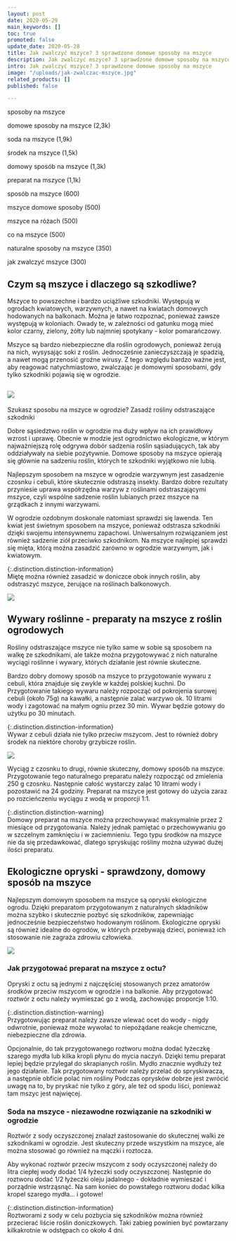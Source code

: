 ```yaml
---
layout: post
date: 2020-05-29
main_keywords: []
toc: true
promoted: false
update_date: 2020-05-28
title: Jak zwalczyć mszyce? 3 sprawdzone domowe sposoby na mszyce
description: Jak zwalczyć mszyce? 3 sprawdzone domowe sposoby na mszyce
intro: Jak zwalczyć mszyce? 3 sprawdzone domowe sposoby na mszyce
image: "/uploads/jak-zwalczac-mszyce.jpg"
related_products: []
published: false

---
```

sposoby na mszyce

domowe sposoby na mszyce (2,3k)

soda na mszyce (1,9k)

środek na mszyce (1,5k)

domowy sposób na mszyce (1,3k)

preparat na mszyce (1,1k)

sposób na mszyce (600)

mszyce domowe sposoby (500)

mszyce na różach (500)

co na mszyce (500)

naturalne sposoby na mszyce (350)

jak zwalczyć mszyce (300)

## Czym są mszyce i dlaczego są szkodliwe?

Mszyce to powszechne i bardzo uciążliwe szkodniki. Występują w ogrodach kwiatowych, warzywnych, a nawet na kwiatach domowych hodowanych na balkonach. Można je łatwo rozpoznać, ponieważ zawsze występują w koloniach. Owady te, w zależności od gatunku mogą mieć kolor czarny, zielony, żółty lub najmniej spotykany - kolor pomarańczowy. 

Mszyce są bardzo niebezpieczne dla roślin ogrodowych, ponieważ żerują na nich, wysysając soki z roślin. Jednocześnie zanieczyszczają je spadzią, a nawet mogą przenosić groźne wirusy. Z tego względu bardzo ważne jest, aby reagować natychmiastowo, zwalczając je domowymi sposobami, gdy tylko szkodniki pojawią się w ogrodzie. 

## ![](/uploads/mszyce-dlaczego-sa-szkodliwe.jpg)  
Szukasz sposobu na mszyce w ogrodzie? Zasadź rośliny odstraszające szkodniki

Dobre sąsiedztwo roślin w ogrodzie ma duży wpływ na ich prawidłowy wzrost i uprawę. Obecnie w modzie jest ogrodnictwo ekologiczne, w którym najważniejszą rolę odgrywa dobór sadzenia roślin sąsiadujących, tak aby oddziaływały na siebie pozytywnie. Domowe sposoby na mszyce opierają się głównie na sadzeniu roślin, których te szkodniki wyjątkowo nie lubią.

Najlepszym sposobem na mszyce w ogrodzie warzywnym jest zasadzenie czosnku i cebuli, które skutecznie odstraszą insekty. Bardzo dobre rezultaty przyniesie uprawa współrzędna warzyw z roślinami odstraszającymi mszyce, czyli wspólne sadzenie roślin lubianych przez mszyce na grządkach z innymi warzywami. 

W ogrodzie ozdobnym doskonale natomiast sprawdzi się lawenda. Ten kwiat jest świetnym sposobem na mszyce, ponieważ odstrasza szkodniki dzięki swojemu intensywnemu zapachowi. Uniwersalnym rozwiązaniem jest również sadzenie ziół przeciwko szkodnikom. Na mszyce najlepiej sprawdzi się mięta, którą można zasadzić zarówno w ogrodzie warzywnym, jak i kwiatowym. 

{:.distinction.distinction-information}  
Miętę można również zasadzić w doniczce obok innych roślin, aby odstraszyć mszyce, żerujące na roślinach balkonowych.

![](/uploads/mieta-przeciw-mszycom.jpg)

## Wywary roślinne - preparaty na mszyce z roślin ogrodowych

Rośliny odstraszające mszyce nie tylko same w sobie są sposobem na walkę ze szkodnikami, ale także można przygotowywać z nich naturalne wyciągi roślinne i wywary, których działanie jest równie skuteczne. 

Bardzo dobry domowy sposób na mszyce to przygotowanie wywaru z cebuli, która znajduje się zwykle w każdej polskiej kuchni. Do Przygotowanie takiego wywaru należy rozpocząć od pokrojenia surowej cebuli (około 75g) na kawałki, a następnie zalać warzywo ok. 10 litrami wody i zagotować na małym ogniu przez 30 min. Wywar będzie gotowy do użytku po 30 minutach. 

{:.distinction.distinction-information}  
Wywar z cebuli działa nie tylko przeciw mszycom. Jest to również dobry środek na niektóre choroby grzybicze roślin.

![](/uploads/preparat-na-mszyce-z-cebuli.jpg)  
  
Wyciąg z czosnku to drugi, równie skuteczny, domowy sposób na mszyce. Przygotowanie tego naturalnego preparatu należy rozpocząć od zmielenia 250 g czosnku. Następnie całość wystarczy zalać 10 litrami wody i pozostawić na 24 godziny. Preparat na mszyce jest gotowy do użycia zaraz po rozcieńczeniu wyciągu z wodą w proporcji 1:1. 

{:.distinction.distinction-warning}  
Domowy preparat na mszyce można przechowywać maksymalnie przez 2 miesiące od przygotowania. Należy jednak pamiętać o przechowywaniu go w szczelnym zamknięciu i w zaciemnieniu. Tego typu środków na mszyce nie da się przedawkować, dlatego spryskując rośliny można używać dużej ilości preparatu.

## Ekologiczne opryski - sprawdzony, domowy sposób na mszyce

Najlepszym domowym sposobem na mszyce są opryski ekologiczne ogrodu. Dzięki preparatom przygotowanym z naturalnych składników można szybko i skutecznie pozbyć się szkodników, zapewniając jednocześnie bezpieczeństwo hodowanym roślinom. Ekologiczne opryski są również idealne do ogrodów, w których przebywają dzieci, ponieważ ich stosowanie nie zagraża zdrowiu człowieka. 

![](/uploads/naturalne-opryski-sposob-na-mszyce.jpg)

### Jak przygotować preparat na mszyce z octu?

Opryski z octu są jednymi z najczęściej stosowanych przez amatorów środków przeciw mszycom w ogrodzie i na balkonie. Aby przygotować roztwór z octu należy wymieszać go z wodą, zachowując  proporcje 1:10. 

{:.distinction.distinction-warning}  
Przygotowując preparat należy zawsze wlewać ocet do wody - nigdy odwrotnie, ponieważ może wywołać to niepożądane reakcje chemiczne, niebezpieczne dla zdrowia.

Opcjonalnie, do tak przygotowanego roztworu można dodać łyżeczkę szarego mydła lub kilka kropli płynu do mycia naczyń. Dzięki temu preparat lepiej będzie przylegał do skrapianych roślin. Mydło znacznie wydłuży też jego działanie.  Tak przygotowany roztwór należy przelać do spryskiwacza, a następnie obficie polać nim rośliny Podczas oprysków dobrze jest zwrócić uwagę na to, by pryskać nie tylko z góry, ale też od spodu liści, ponieważ tam mszyc jest najwięcej.

### Soda na mszyce - niezawodne rozwiązanie na szkodniki w ogrodzie

Roztwór z sody oczyszczonej znalazł zastosowanie do skutecznej walki ze szkodnikami w ogrodzie. Jest skuteczny przede wszystkim na  mszyce, ale można stosować go również na mączki i roztocza.  

Aby wykonać roztwór przeciw mszycom z sody oczyszczonej należy do litra ciepłej wody dodać 1/4 łyżeczki sody oczyszczonej. Następnie  do roztworu dodać 1/2 łyżeczki oleju jadalnego - dokładnie wymieszać i porządnie wstrząsnąć. Na sam koniec do powstałego roztworu dodać kilka kropel szarego mydła... i gotowe!

{:.distinction.distinction-information}  
Roztworami z sody w celu pozbycia się szkodników można również przecierać liście roślin doniczkowych. Taki zabieg powinien być powtarzany kilkakrotnie w odstępach co około 4 dni.